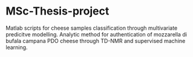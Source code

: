 # MSc-Thesis-project
Matlab scripts for cheese samples classification through multivariate predicitve modelling.
Analytic method for authentication of mozzarella di bufala campana PDO cheese through TD-NMR and supervised machine learning.
